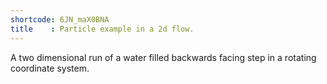 ```yaml
---
shortcode: 6JN_maX0BNA
title    : Particle example in a 2d flow.
---
```


A two dimensional run of a water filled backwards facing step in a rotating coordinate system.